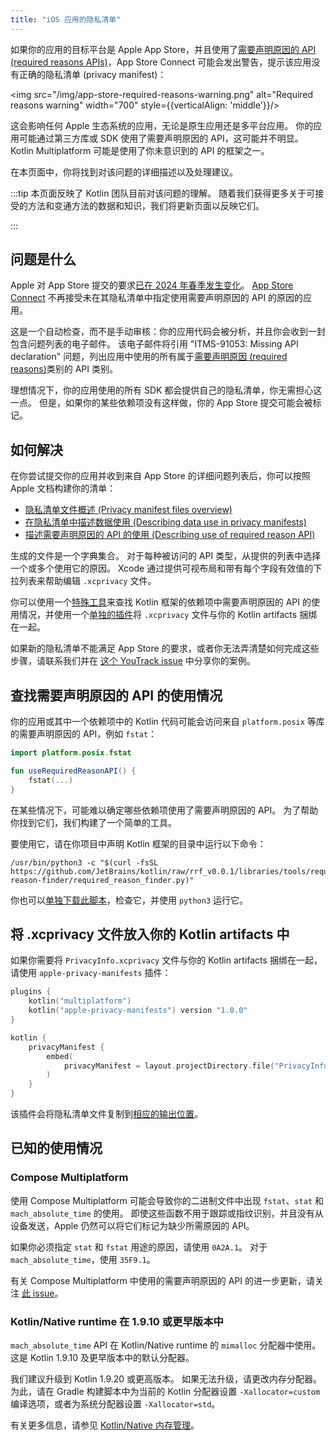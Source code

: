 ```yaml
---
title: "iOS 应用的隐私清单"
---
```

如果你的应用的目标平台是 Apple App Store，并且使用了[需要声明原因的 API (required reasons APIs)](https://developer.apple.com/documentation/bundleresources/privacy_manifest_files/describing_use_of_required_reason_api)，App Store Connect 可能会发出警告，提示该应用没有正确的隐私清单 (privacy manifest)：

<img src="/img/app-store-required-reasons-warning.png" alt="Required reasons warning" width="700" style={{verticalAlign: 'middle'}}/>

这会影响任何 Apple 生态系统的应用，无论是原生应用还是多平台应用。 你的应用可能通过第三方库或 SDK 使用了需要声明原因的 API，这可能并不明显。 Kotlin Multiplatform 可能是使用了你未意识到的 API 的框架之一。

在本页面中，你将找到对该问题的详细描述以及处理建议。

:::tip
本页面反映了 Kotlin 团队目前对该问题的理解。 随着我们获得更多关于可接受的方法和变通方法的数据和知识，我们将更新页面以反映它们。

:::

## 问题是什么

Apple 对 App Store 提交的要求[已在 2024 年春季发生变化](https://developer.apple.com/news/?id=r1henawx)。 [App Store Connect](https://appstoreconnect.apple.com) 不再接受未在其隐私清单中指定使用需要声明原因的 API 的原因的应用。

这是一个自动检查，而不是手动审核：你的应用代码会被分析，并且你会收到一封包含问题列表的电子邮件。 该电子邮件将引用 "ITMS-91053: Missing API declaration" 问题，列出应用中使用的所有属于[需要声明原因 (required reasons)](https://developer.apple.com/documentation/bundleresources/privacy_manifest_files/describing_use_of_required_reason_api)类别的 API 类别。

理想情况下，你的应用使用的所有 SDK 都会提供自己的隐私清单，你无需担心这一点。 但是，如果你的某些依赖项没有这样做，你的 App Store 提交可能会被标记。

## 如何解决

在你尝试提交你的应用并收到来自 App Store 的详细问题列表后，你可以按照 Apple 文档构建你的清单：

* [隐私清单文件概述 (Privacy manifest files overview)](https://developer.apple.com/documentation/bundleresources/privacy_manifest_files)
* [在隐私清单中描述数据使用 (Describing data use in privacy manifests)](https://developer.apple.com/documentation/bundleresources/privacy_manifest_files/describing_data_use_in_privacy_manifests)
* [描述需要声明原因的 API 的使用 (Describing use of required reason API)](https://developer.apple.com/documentation/bundleresources/privacy_manifest_files/describing_use_of_required_reason_api)

生成的文件是一个字典集合。 对于每种被访问的 API 类型，从提供的列表中选择一个或多个使用它的原因。 Xcode 通过提供可视布局和带有每个字段有效值的下拉列表来帮助编辑 `.xcprivacy` 文件。

你可以使用一个[特殊工具](#find-usages-of-required-reason-apis)来查找 Kotlin 框架的依赖项中需要声明原因的 API 的使用情况，并使用一个[单独的插件](#place-the-xcprivacy-file-in-your-kotlin-artifacts)将 `.xcprivacy` 文件与你的 Kotlin artifacts 捆绑在一起。

如果新的隐私清单不能满足 App Store 的要求，或者你无法弄清楚如何完成这些步骤，请联系我们并在 [这个 YouTrack issue](https://youtrack.jetbrains.com/issue/KT-67603) 中分享你的案例。

## 查找需要声明原因的 API 的使用情况

你的应用或其中一个依赖项中的 Kotlin 代码可能会访问来自 `platform.posix` 等库的需要声明原因的 API，例如 `fstat`：

```kotlin
import platform.posix.fstat

fun useRequiredReasonAPI() {
    fstat(...)
}
```

在某些情况下，可能难以确定哪些依赖项使用了需要声明原因的 API。 为了帮助你找到它们，我们构建了一个简单的工具。

要使用它，请在你项目中声明 Kotlin 框架的目录中运行以下命令：

```shell
/usr/bin/python3 -c "$(curl -fsSL https://github.com/JetBrains/kotlin/raw/rrf_v0.0.1/libraries/tools/required-reason-finder/required_reason_finder.py)"
```

你也可以[单独下载此脚本](https://github.com/JetBrains/kotlin/blob/rrf_v0.0.1/libraries/tools/required-reason-finder/required_reason_finder.py)，检查它，并使用 `python3` 运行它。

## 将 .xcprivacy 文件放入你的 Kotlin artifacts 中

如果你需要将 `PrivacyInfo.xcprivacy` 文件与你的 Kotlin artifacts 捆绑在一起，请使用 `apple-privacy-manifests` 插件：

```kotlin
plugins {
    kotlin("multiplatform")
    kotlin("apple-privacy-manifests") version "1.0.0"
}

kotlin {
    privacyManifest {
        embed(
            privacyManifest = layout.projectDirectory.file("PrivacyInfo.xcprivacy").asFile,
        )
    }
}
```

该插件会将隐私清单文件复制到[相应的输出位置](https://developer.apple.com/documentation/bundleresources/privacy_manifest_files/adding_a_privacy_manifest_to_your_app_or_third-party_sdk?language=objc)。

## 已知的使用情况

### Compose Multiplatform

使用 Compose Multiplatform 可能会导致你的二进制文件中出现 `fstat`、`stat` 和 `mach_absolute_time` 的使用。 即使这些函数不用于跟踪或指纹识别，并且没有从设备发送，Apple 仍然可以将它们标记为缺少所需原因的 API。

如果你必须指定 `stat` 和 `fstat` 用途的原因，请使用 `0A2A.1`。 对于 `mach_absolute_time`，使用 `35F9.1`。

有关 Compose Multiplatform 中使用的需要声明原因的 API 的进一步更新，请关注 [此 issue](https://github.com/JetBrains/compose-multiplatform/issues/4738)。

### Kotlin/Native runtime 在 1.9.10 或更早版本中

`mach_absolute_time` API 在 Kotlin/Native runtime 的 `mimalloc` 分配器中使用。 这是 Kotlin 1.9.10 及更早版本中的默认分配器。

我们建议升级到 Kotlin 1.9.20 或更高版本。 如果无法升级，请更改内存分配器。 为此，请在 Gradle 构建脚本中为当前的 Kotlin 分配器设置 `-Xallocator=custom` 编译选项，或者为系统分配器设置 `-Xallocator=std`。

有关更多信息，请参见 [Kotlin/Native 内存管理](native-memory-manager.md)。